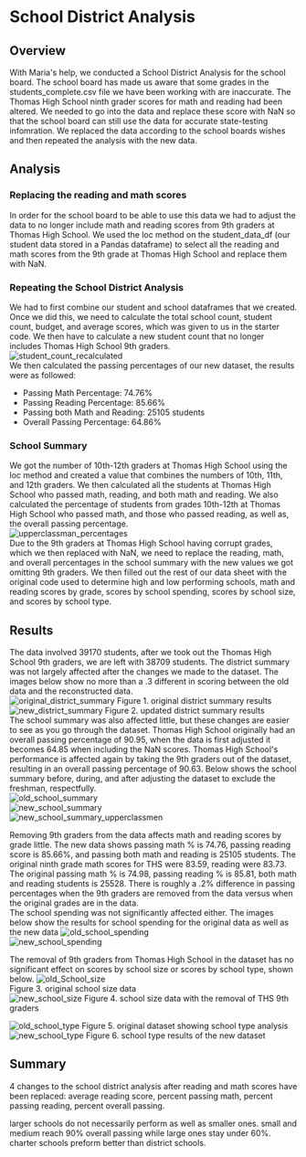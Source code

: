 # School District Analysis
## Overview  
With Maria's help, we conducted a School District Analysis for the school board. The school board has made us aware that some grades in the students_complete.csv file we have been working with are inaccurate. The Thomas High School ninth grader scores for math and reading had been altered. We needed to go into the data and replace these score with NaN so that the school board can still use the data for accurate state-testing infomration. We replaced the data according to the school boards wishes and then repeated the analysis with the new data.  
## Analysis 
### Replacing the reading and math scores  
In order for the school board to be able to use this data we had to adjust the data to no longer include math and reading scores from 9th graders at Thomas High School. We used the loc method on the student_data_df (our student data stored in a Pandas dataframe) to select all the reading and math scores from the 9th grade at Thomas High School and replace them with NaN.  
### Repeating the School District Analysis  
We had to first combine our student and school dataframes that we created. Once we did this, we need to calculate the total school count, student count, budget, and average scores, which was given to us in the starter code. We then have to calculate a new student count that no longer includes Thomas High School 9th graders.  
![student_count_recalculated](https://user-images.githubusercontent.com/96501958/151723809-b106b4a6-de41-4773-b163-44053a84ad5f.png)  
We then calculated the passing percentages of our new dataset, the results were as followed:  
* Passing Math Percentage: 74.76%
* Passing Reading Percentage: 85.66%
* Passing both Math and Reading: 25105 students
* Overall Passing Percentage: 64.86%  
### School Summary  
We got the number of 10th-12th graders at Thomas High School using the loc method and created a value that combines the numbers of 10th, 11th, and 12th graders. We then calculated all the students at Thomas High School who passed math, reading, and both math and reading. We also calculated the percentage of students from grades 10th-12th at Thomas High School who passed math, and those who passed reading, as well as, the overall passing percentage.  
![upperclassman_percentages](https://user-images.githubusercontent.com/96501958/151723928-19e8fa86-a5f7-41df-9bec-70cf15b0892b.png)  
Due to the 9th graders at Thomas High School having corrupt grades, which we then replaced with NaN, we need to replace the reading, math, and overall percentages in the school summary with the new values we got omitting 9th graders.  We then filled out the rest of our data sheet with the original code used to determine high and low performing schools, math and reading scores by grade, scores by school spending, scores by school size, and scores by school type.  
## Results  
The data involved 39170 students, after we took out the Thomas High School 9th graders, we are left with 38709 students. The district summary was not largely affected after the changes we made to the dataset.  The images below show no more than a .3 different in scoring between the old data and the reconstructed data.   
![original_district_summary](https://user-images.githubusercontent.com/96501958/151726733-c57f5469-766a-4997-98a5-9b7853bf81a5.png)  Figure 1. original district summary results  
![new_district_summary](https://user-images.githubusercontent.com/96501958/151726734-0102760f-0229-4909-ba8b-42082cdf47b4.png)  Figure 2. updated district summary results  
The school summary was also affected little, but these changes are easier to see as you go through the dataset. Thomas High School originally had an overall passing percentage of 90.95, when the data is first adjusted it becomes 64.85 when including the NaN scores. Thomas High School's performance is affected again by taking the 9th graders out of the dataset, resulting in an overall passing percentage of 90.63. Below shows the school summary before, during, and after adjusting the dataset to exclude the freshman, respectfully.  
![old_school_summary](https://user-images.githubusercontent.com/96501958/151728422-cbd4dcab-b09d-4d75-83de-b50f7582e254.png)  
![new_school_summary](https://user-images.githubusercontent.com/96501958/151728424-5d9a0db7-6b5f-411e-800c-b9538aee144d.png)  
![new_school_summary_upperclassmen](https://user-images.githubusercontent.com/96501958/151728884-0ea9e6a9-5a65-4a26-adc5-ce7cc53db1af.png)  

Removing 9th graders from the data affects math and reading scores by grade little. The new data shows passing math % is 74.76, passing reading score is 85.66%, and passing both math and reading is 25105 students. The original ninth grade math scores for THS were 83.59, reading were 83.73. The original passing math % is 74.98, passing reading % is 85.81, both math and reading students is 25528. There is roughly a .2% difference in passing percentages when the 9th graders are removed from the data versus when the original grades are in the data.  
The school spending was not significantly affected either. The images below show the results for school spending for the original data as well as the new data 
![old_school_spending](https://user-images.githubusercontent.com/96501958/151726760-ece701b5-0bcf-4dcf-938f-0c6c50f6b4ca.png)  
![new_school_spending](https://user-images.githubusercontent.com/96501958/151726808-049f3c3c-3190-4a20-8775-1299ee3a1ca7.png)  

The removal of 9th graders from Thomas High School in the dataset has no significant effect on scores by school size or scores by school type, shown below. 
![old_School_size](https://user-images.githubusercontent.com/96501958/151726650-650d62dd-cd0f-4f27-be77-7623e6bc9f81.png)  
Figure 3. original school size data  
![new_school_size](https://user-images.githubusercontent.com/96501958/151726680-8ba165ab-ff58-41ff-aab3-24293338881f.png)  Figure 4. school size data with the removal of THS 9th graders  

![old_school_type](https://user-images.githubusercontent.com/96501958/151726706-e50554a2-7ebe-4159-ab88-1b699bd67033.png)  Figure 5. original dataset showing school type analysis  
![new_school_type](https://user-images.githubusercontent.com/96501958/151726716-ec270c91-fcf4-4952-9755-d6e444a24480.png)  Figure 6. school type results of the new dataset  

## Summary  
4 changes to the school district analysis after reading and math scores have been replaced: average reading score, percent passing math, percent passing reading, percent overall passing. 

larger schools do not necessarily perform as well as smaller ones. small and medium reach 90% overall passing while large ones stay under 60%. charter schools preform better than district schools. 
